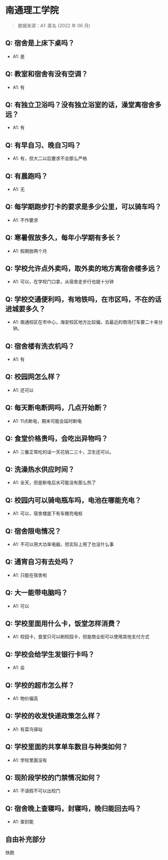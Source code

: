 # 南通理工学院

> 数据来源：A1: 匿名 (2022 年 06 月)

## Q: 宿舍是上床下桌吗？

- A1: 是

## Q: 教室和宿舍有没有空调？

- A1: 有

## Q: 有独立卫浴吗？没有独立浴室的话，澡堂离宿舍多远？

- A1: 有

## Q: 有早自习、晚自习吗？

- A1: 有，但大二以后要求不会那么严格

## Q: 有晨跑吗？

- A1: 无

## Q: 每学期跑步打卡的要求是多少公里，可以骑车吗？

- A1: 不作要求

## Q: 寒暑假放多久，每年小学期有多长？

- A1: 假期放两个月

## Q: 学校允许点外卖吗，取外卖的地方离宿舍楼多远？

- A1: 可以，在学校门口拿，从宿舍走步行也就十分钟

## Q: 学校交通便利吗，有地铁吗，在市区吗，不在的话进城要多久？

- A1: 南通校区在市中心，海安校区地方比较偏，去最近的商场打车要二十来分钟。

## Q: 宿舍楼有洗衣机吗？

- A1: 有

## Q: 校园网怎么样？

- A1: 还可以

## Q: 每天断电断网吗，几点开始断？

- A1: 11点断电，期末可能会延时断电

## Q: 食堂价格贵吗，会吃出异物吗？

- A1: 三餐正常吃的话一天花销二三十，卫生还可以。

## Q: 洗澡热水供应时间？

- A1: 全天，但是断电后水可能没有那么热了

## Q: 校园内可以骑电瓶车吗，电池在哪能充电？

- A1: 可以，宿舍楼底下有车棚充电桩

## Q: 宿舍限电情况？

- A1: 不可以用大功率电器，但实际上用了也没什么事

## Q: 通宵自习有去处吗？

- A1: 只能在宿舍啦

## Q: 大一能带电脑吗？

- A1: 可以

## Q: 学校里面用什么卡，饭堂怎样消费？

- A1: 校园卡，食堂只可以刷校园卡，但是商业街可以使用其他支付方式

## Q: 学校会给学生发银行卡吗？

- A1: 会

## Q: 学校的超市怎么样？

- A1: 物价偏高

## Q: 学校的收发快递政策怎么样？

- A1: 有菜鸟驿站

## Q: 学校里面的共享单车数目与种类如何？

- A1: 学校里面没有

## Q: 现阶段学校的门禁情况如何？

- A1: 不请假不可以出校门

## Q: 宿舍晚上查寝吗，封寝吗，晚归能回去吗？

- A1: 查封能

## 自由补充部分

快跑